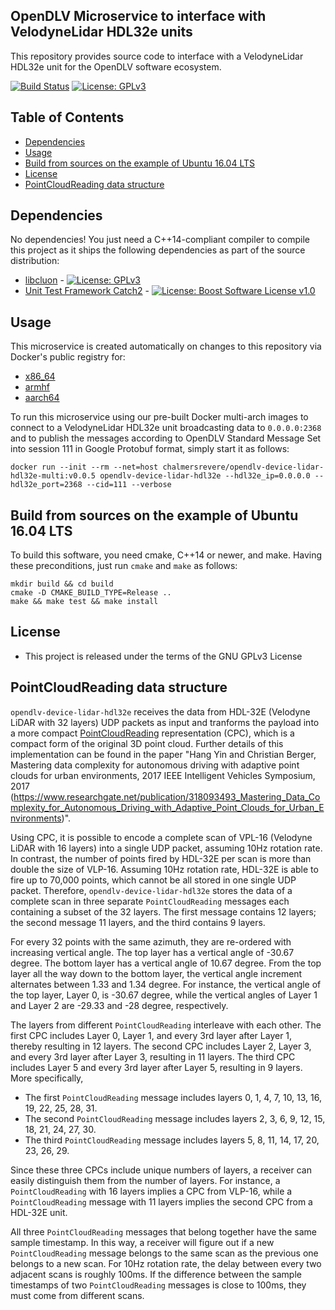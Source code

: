 ## OpenDLV Microservice to interface with VelodyneLidar HDL32e units

This repository provides source code to interface with a VelodyneLidar HDL32e
unit for the OpenDLV software ecosystem.

[![Build Status](https://travis-ci.org/chalmers-revere/opendlv-device-lidar-hdl32e.svg?branch=master)](https://travis-ci.org/chalmers-revere/opendlv-device-lidar-hdl32e) [![License: GPLv3](https://img.shields.io/badge/license-GPL--3-blue.svg
)](https://www.gnu.org/licenses/gpl-3.0.txt)


## Table of Contents
* [Dependencies](#dependencies)
* [Usage](#usage)
* [Build from sources on the example of Ubuntu 16.04 LTS](#build-from-sources-on-the-example-of-ubuntu-1604-lts)
* [License](#license)
* [PointCloudReading data structure](#pointcloudreading-data-structure)


## Dependencies
No dependencies! You just need a C++14-compliant compiler to compile this
project as it ships the following dependencies as part of the source distribution:

* [libcluon](https://github.com/chrberger/libcluon) - [![License: GPLv3](https://img.shields.io/badge/license-GPL--3-blue.svg
)](https://www.gnu.org/licenses/gpl-3.0.txt)
* [Unit Test Framework Catch2](https://github.com/catchorg/Catch2/releases/tag/v2.1.2) - [![License: Boost Software License v1.0](https://img.shields.io/badge/License-Boost%20v1-blue.svg)](http://www.boost.org/LICENSE_1_0.txt)


## Usage
This microservice is created automatically on changes to this repository via Docker's public registry for:
* [x86_64](https://hub.docker.com/r/chalmersrevere/opendlv-device-lidar-hdl32e-amd64/tags/)
* [armhf](https://hub.docker.com/r/chalmersrevere/opendlv-device-lidar-hdl32e-armhf/tags/)
* [aarch64](https://hub.docker.com/r/chalmersrevere/opendlv-device-lidar-hdl32e-aarch64/tags/)

To run this microservice using our pre-built Docker multi-arch images to connect
to a VelodyneLidar HDL32e unit broadcasting data to `0.0.0.0:2368` and to publish
the messages according to OpenDLV Standard Message Set into session 111 in
Google Protobuf format, simply start it as follows:

```
docker run --init --rm --net=host chalmersrevere/opendlv-device-lidar-hdl32e-multi:v0.0.5 opendlv-device-lidar-hdl32e --hdl32e_ip=0.0.0.0 --hdl32e_port=2368 --cid=111 --verbose
```

## Build from sources on the example of Ubuntu 16.04 LTS
To build this software, you need cmake, C++14 or newer, and make. Having these
preconditions, just run `cmake` and `make` as follows:

```
mkdir build && cd build
cmake -D CMAKE_BUILD_TYPE=Release ..
make && make test && make install
```


## License

* This project is released under the terms of the GNU GPLv3 License


## PointCloudReading data structure

`opendlv-device-lidar-hdl32e` receives the data from HDL-32E (Velodyne LiDAR with 32 layers)
UDP packets as input and tranforms the payload into a more compact [PointCloudReading](https://github.com/chalmers-revere/opendlv.standard-message-set/blob/master/opendlv.odvd#L152-L158)
representation (CPC), which is a compact form of the original 3D point cloud.
Further details of this implementation can be found in the paper
"Hang Yin and Christian Berger, Mastering data complexity for autonomous driving with adaptive point clouds for urban environments, 2017 IEEE Intelligent Vehicles Symposium, 2017 (https://www.researchgate.net/publication/318093493_Mastering_Data_Complexity_for_Autonomous_Driving_with_Adaptive_Point_Clouds_for_Urban_Environments)".

Using CPC, it is possible to encode a complete scan of VPL-16 (Velodyne LiDAR with 16 layers)
into a single UDP packet, assuming 10Hz rotation rate. In contrast, the number of points fired
by HDL-32E per scan is more than double the size of VLP-16. Assuming 10Hz rotation rate, HDL-32E
is able to fire up to 70,000 points, which cannot be all stored in one single UDP packet. Therefore,
`opendlv-device-lidar-hdl32e` stores the data of a complete scan in three separate `PointCloudReading`
messages each containing a subset of the 32 layers. The first message contains 12 layers; the second
message 11 layers, and the third contains 9 layers.

For every 32 points with the same azimuth, they are re-ordered with increasing vertical angle. The top
layer has a vertical angle of -30.67 degree. The bottom layer has a vertical angle of 10.67 degree. From
the top layer all the way down to the bottom layer, the vertical angle increment alternates between 1.33
and 1.34 degree. For instance, the vertical angle of the top layer, Layer 0, is -30.67 degree, while the
vertical angles of Layer 1 and Layer 2 are -29.33 and -28 degree, respectively.

The layers from different `PointCloudReading` interleave with each other. The first CPC includes Layer 0,
Layer 1, and every 3rd layer after Layer 1, thereby resulting in 12 layers. The second CPC includes Layer 2,
Layer 3, and every 3rd layer after Layer 3, resulting in 11 layers. The third CPC includes Layer 5 and
every 3rd layer after Layer 5, resulting in 9 layers. More specifically,

* The first `PointCloudReading` message includes layers 0, 1, 4, 7, 10, 13, 16, 19, 22, 25, 28, 31.
* The second `PointCloudReading` message includes layers 2, 3, 6, 9, 12, 15, 18, 21, 24, 27, 30.
* The third `PointCloudReading` message includes layers 5, 8, 11, 14, 17, 20, 23, 26, 29.

Since these three CPCs include unique numbers of layers, a receiver can easily distinguish them from the
number of layers. For instance, a `PointCloudReading` with 16 layers implies a CPC from VLP-16, while a
`PointCloudReading` message with 11 layers implies the second CPC from a HDL-32E unit.

All three `PointCloudReading` messages that belong together have the same sample timestamp. In this way,
a receiver will figure out if a new `PointCloudReading` message belongs to the same scan as the previous
one belongs to a new scan. For 10Hz rotation rate, the delay between every two adjacent scans is roughly
100ms. If the difference between the sample timestamps of two `PointCloudReading` messages is close to
100ms, they must come from different scans. 
